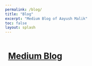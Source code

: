 ```yaml
---
permalink: /blog/
title: "Blog"
excerpt: "Medium Blog of Aayush Malik"
toc: false
layout: splash
---
```


# <a href="https://chaayushmalik.medium.com/" target="_blank" style="display: inline-block; margin-top: 15px; margin-left: 10px;"> Medium Blog </a>

